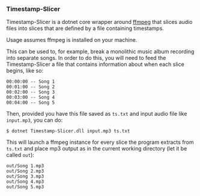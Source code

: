 ### Timestamp-Slicer

Timestamp-Slicer is a dotnet core wrapper around [ffmpeg][1] that slices audio files into slices that are 
defined by a file containing timestamps. 

Usage assumes ffmpeg is installed on your machine.

This can be used to, for example, break a monolithic music album recording into separate songs.
In order to do this, you will need to feed the Timestamp-Slicer a file that contains information
about when each slice begins, like so:

    00:00:00 -- Song 1
    00:01:00 -- Song 2
    00:02:00 -- Song 3
    00:03:00 -- Song 4
    00:04:00 -- Song 5

Then, provided you have this file saved as `ts.txt` and input audio file like `input.mp3`, you can do: 

    $ dotnet Timestamp-Slicer.dll input.mp3 ts.txt

This will launch a ffmpeg instance for every slice the program extracts from `ts.txt` and place mp3 output as in the current
working directory (let it be called `out`):

    out/Song 1.mp3
	out/Song 2.mp3
    out/Song 3.mp3
    out/Song 4.mp3
    out/Song 5.mp3


[1]:https://github.com/FFmpeg/FFmpeg